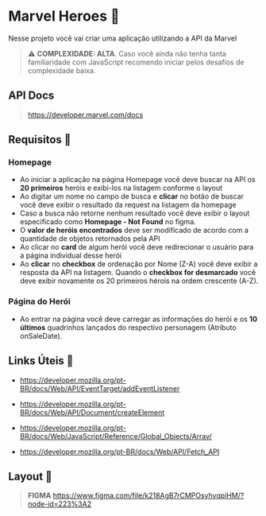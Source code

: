 # Marvel Heroes 🦸

Nesse projeto você vai criar uma aplicação utilizando a API da Marvel

> ⚠️ **COMPLEXIDADE: ALTA**. Caso você ainda não tenha tanta familiaridade com JavaScript recomendo iniciar pelos desafios de complexidade baixa.

## API Docs

> https://developer.marvel.com/docs

## Requisitos 📌

### Homepage

- Ao iniciar a aplicação na página Homepage você deve buscar na API os **20 primeiros** heróis e exibi-los na listagem conforme o layout
- Ao digitar um nome no campo de busca e **clicar** no botão de buscar você deve exibir o resultado da request na listagem da homepage
- Caso a busca não retorne nenhum resultado você deve exibir o layout especificado como **Homepage - Not Found** no figma.
- O **valor de heróis encontrados** deve ser modificado de acordo com a quantidade de objetos retornados pela API
- Ao clicar no **card** de algum herói você deve redirecionar o usuário para a página individual desse herói
- Ao **clicar** no **checkbox** de ordenação por Nome (Z-A) você deve exibir a resposta da API na listagem. Quando o **checkbox for desmarcado** você deve exibir novamente os 20 primeiros hérois na ordem crescente (A-Z).

### Página do Herói

- Ao entrar na página você deve carregar as informações do herói e os **10 últimos** quadrinhos lançados do respectivo personagem (Atributo onSaleDate).

## Links Úteis 🔗

- https://developer.mozilla.org/pt-BR/docs/Web/API/EventTarget/addEventListener

- https://developer.mozilla.org/pt-BR/docs/Web/API/Document/createElement

- https://developer.mozilla.org/pt-BR/docs/Web/JavaScript/Reference/Global_Objects/Array/

- https://developer.mozilla.org/pt-BR/docs/Web/API/Fetch_API

## Layout 🎨

> **FIGMA**
> https://www.figma.com/file/k218AgB7rCMPOsyhvqpiHM/?node-id=223%3A2




